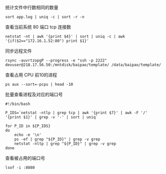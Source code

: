 统计文件中行数相同的数量

```shell
sort app.log | uniq -c | sort -r -n 
```

查看当前系统 80 端口 tcp 连接数

```shell
netstat -nt | awk '{print $4}' | sort | uniq -c | awk '{if($2=="172.16.1.52:80") print $1}'
```

同步远程文件

```shell
rsync -auvrtzopgP --progress -e "ssh -p 2222" devuser@218.17.56.50:/mntdisk/baipao/template/ /data/baipao/template/
```

查看占用 CPU 前10的进程

```shell
ps aux --sort=-pcpu | head -10
```

批量查看进程及对应的端口号

```shell
#!/bin/bash

P_IDS=`netstat -ntlp | grep tcp | awk '{print $7}' | awk -F '/' '{print $1}' | grep -v '-' | sort | uniq`

for P_ID in ${P_IDS}
do
    echo -e '\n'
    ps -ef | grep "${P_ID}" | grep -v grep
    netstat -nltp | grep "${P_ID}" | grep -v grep
done
```

查看被占用的端口号

```
lsof -i :8080
```

